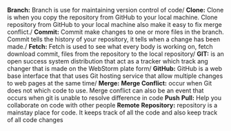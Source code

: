 
**Branch:** Branch is use for maintaining version control of code/
**Clone:** Clone is when you copy the repository from GitHub to your local machine. Clone repository from GitHub to your local machine also make it easy to fix merge conflict./
**Commit:** Commit make changes to one or more files in the branch. Commit tells the history of your repository, it tells when a change has been made./
**Fetch:** Fetch is used to see what every body is working on, fetch download commit, files from the repository to the local repository/
**GIT:** is an open success system distribution that act as a tracker which track ang changer that is made on the WebStorm plate form/
**GitHub:** GitHub is a web base interface that that uses Git hosting service that allow multiple changes to web pages at the same time/
**Merge:**
**Merge Conflict:** occur when Git does not which code to use. Merge conflict can also be an event that occurs when git is unable to resolve difference in code
**Push**
**Pull:**  Help you collaborate on code with other people
**Remote**
**Repository:** repository is a mainstay place for code. It keeps track of all the code and also keep track of all code changes

